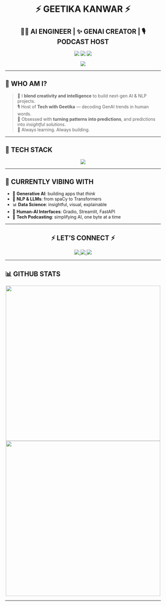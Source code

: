 <h1 align="center">⚡ GEETIKA KANWAR ⚡</h1>
<h2 align="center">👩‍💻 AI ENGINEER | ✨ GENAI CREATOR | 🎙️ PODCAST HOST</h2>

<p align="center">
  <img src="https://img.shields.io/badge/BRAIN-DATA+CREATIVITY-black?style=for-the-badge&logo=python&logoColor=yellow" />
  <img src="https://img.shields.io/badge/POWERED-BY%20GENAI-ff69b4?style=for-the-badge&logo=openai&logoColor=white" />
  <img src="https://img.shields.io/badge/MISSION-INNOVATE%20EVERYDAY-blueviolet?style=for-the-badge&logo=target" />
</p>

<p align="center">
  <img src="https://readme-typing-svg.demolab.com?font=Fira+Code&size=28&pause=1000&center=true&vCenter=true&width=900&lines=Building+cool+things+with+GenAI.;Podcasting+the+future+of+tech.;Exploring+AI+one+project+at+a+time." />
</p>

---

## 💫 WHO AM I?

> 🎯 I **blend creativity and intelligence** to build next-gen AI & NLP projects.  
> 🎙️ Host of **Tech with Geetika** — decoding GenAI trends in human words.  
> 🧠 Obsessed with **turning patterns into predictions**, and predictions into *insightful solutions*.  
> 🚀 Always learning. Always building.

---

## 🚀 TECH STACK
<p align="center">
  <img src="https://skillicons.dev/icons?i=py,java,mysql,tensorflow,pytorch,scikit-learn,flask,streamlit,gradio,huggingface,docker,html,css,js,git&theme=dark" />
</p>


---

## 🔮 CURRENTLY VIBING WITH

- 🤖 **Generative AI**: building apps that *think*  
- 🧬 **NLP & LLMs**: from spaCy to Transformers  
- 📊 **Data Science**: insightful, visual, explainable  
- 🎨 **Human-AI Interfaces**: Gradio, Streamlit, FastAPI  
- 🎤 **Tech Podcasting**: simplifying AI, one byte at a time  

---

<h2 align="center">⚡ LET’S CONNECT ⚡</h2>

<p align="center">
  <a href="mailto:geetikakanwar2282@gmail.com">
    <img src="https://img.shields.io/badge/Email-Write%20Me-red?style=for-the-badge&logo=gmail&logoColor=white" />
  </a>
  <a href="https://www.linkedin.com/in/geetika-kanwar-61a33b223" target="_blank">
    <img src="https://img.shields.io/badge/LinkedIn-Let's%20Talk-blue?style=for-the-badge&logo=linkedin&logoColor=white" />
  </a>
  <a href="https://github.com/Geetika2282" target="_blank">
    <img src="https://img.shields.io/badge/GitHub-Follow%20Me-black?style=for-the-badge&logo=github&logoColor=white" />
  </a>
</p>

---

## 📊 GITHUB STATS

<p align="center">
  <img src="https://github-readme-stats.vercel.app/api?username=Geetika2282&show_icons=true&theme=tokyonight&hide_border=false&border_radius=10" width="500"/>
  <img src="https://github-readme-streak-stats.herokuapp.com/?user=Geetika2282&theme=tokyonight&hide_border=false" width="500"/>
</p>

---
